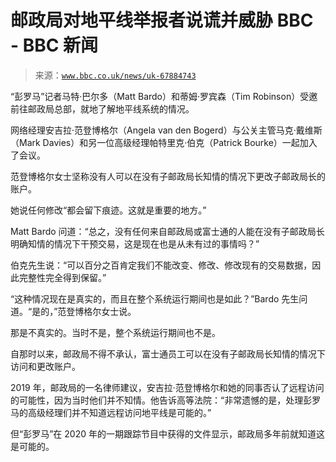<!--yml

类别：未分类

日期：2024-05-27 14:43:40

-->

# 邮政局对地平线举报者说谎并威胁 BBC - BBC 新闻

> 来源：[`www.bbc.co.uk/news/uk-67884743`](https://www.bbc.co.uk/news/uk-67884743)

“彭罗马”记者马特·巴尔多（Matt Bardo）和蒂姆·罗宾森（Tim Robinson）受邀前往邮政局总部，就地了解地平线系统的情况。

网络经理安吉拉·范登博格尔（Angela van den Bogerd）与公关主管马克·戴维斯（Mark Davies）和另一位高级经理帕特里克·伯克（Patrick Bourke）一起加入了会议。

范登博格尔女士坚称没有人可以在没有子邮政局长知情的情况下更改子邮政局长的账户。

她说任何修改“都会留下痕迹。这就是重要的地方。”

Matt Bardo 问道：“总之，没有任何来自邮政局或富士通的人能在没有子邮政局长明确知情的情况下干预交易，这是现在也是从未有过的事情吗？”

伯克先生说：“可以百分之百肯定我们不能改变、修改、修改现有的交易数据，因此完整性完全得到保留。”

“这种情况现在是真实的，而且在整个系统运行期间也是如此？”Bardo 先生问道。“是的，”范登博格尔女士说。

那是不真实的。当时不是，整个系统运行期间也不是。

自那时以来，邮政局不得不承认，富士通员工可以在没有子邮政局长知情的情况下访问和更改账户。

2019 年，邮政局的一名律师建议，安吉拉·范登博格尔和她的同事否认了远程访问的可能性，因为当时他们并不知情。他告诉高等法院：“非常遗憾的是，处理彭罗马的高级经理们并不知道远程访问地平线是可能的。”

但“彭罗马”在 2020 年的一期跟踪节目中获得的文件显示，邮政局多年前就知道这是可能的。
